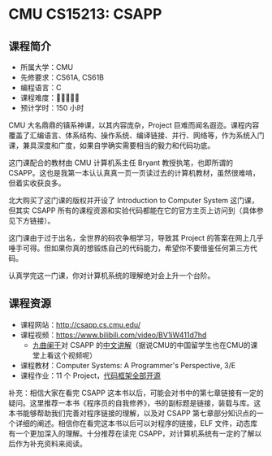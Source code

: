 # CMU CS15213: CSAPP

## 课程简介

- 所属大学：CMU
- 先修要求：CS61A, CS61B
- 编程语言：C
- 课程难度：🌟🌟🌟🌟🌟
- 预计学时：150 小时

CMU 大名鼎鼎的镇系神课，以其内容庞杂，Project 巨难而闻名遐迩。课程内容覆盖了汇编语言、体系结构、操作系统、编译链接、并行、网络等，作为系统入门课，兼具深度和广度，如果自学确实需要相当的毅力和代码功底。

这门课配合的教材由 CMU 计算机系主任 Bryant 教授执笔，也即所谓的 CSAPP。这也是我第一本认认真真一页一页读过去的计算机教材，虽然很难啃，但着实收获良多。

北大购买了这门课的版权并开设了 Introduction to Computer System 这门课，但其实 CSAPP 所有的课程资源和实验代码都能在它的官方主页上访问到（具体参见下方链接）。

这门课由于过于出名，全世界的码农争相学习，导致其 Project 的答案在网上几乎唾手可得。但如果你真的想锻炼自己的代码能力，希望你不要借鉴任何第三方代码。

认真学完这一门课，你对计算机系统的理解绝对会上升一个台阶。

## 课程资源

- 课程网站：<http://csapp.cs.cmu.edu/>
- 课程视频：<https://www.bilibili.com/video/BV1iW411d7hd>
  - [九曲阑干](https://space.bilibili.com/354767108/)对 CSAPP 的[中文讲解](https://www.bilibili.com/video/BV1cD4y1D7uR)（据说CMU的中国留学生也在CMU的课堂上看这个视频呢）
- 课程教材：Computer Systems: A Programmer's Perspective, 3/E
- 课程作业：11 个 Project，[代码框架全部开源](http://csapp.cs.cmu.edu/3e/labs.html)

补充：相信大家在看完 CSAPP 这本书以后，可能会对书中的第七章链接有一定的疑问。这里推荐一本书《程序员的自我修养》，书的副标题是链接，装载与库。这本书能够帮助我们完善对程序链接的理解，以及对 CSAPP 第七章部分知识点的一个详细的阐述。相信你在看完这本书以后可以对程序的链接，ELF 文件，动态库有一个更加深入的理解。十分推荐在读完 CSAPP，对计算机系统有一定的了解以后作为补充资料来阅读。
